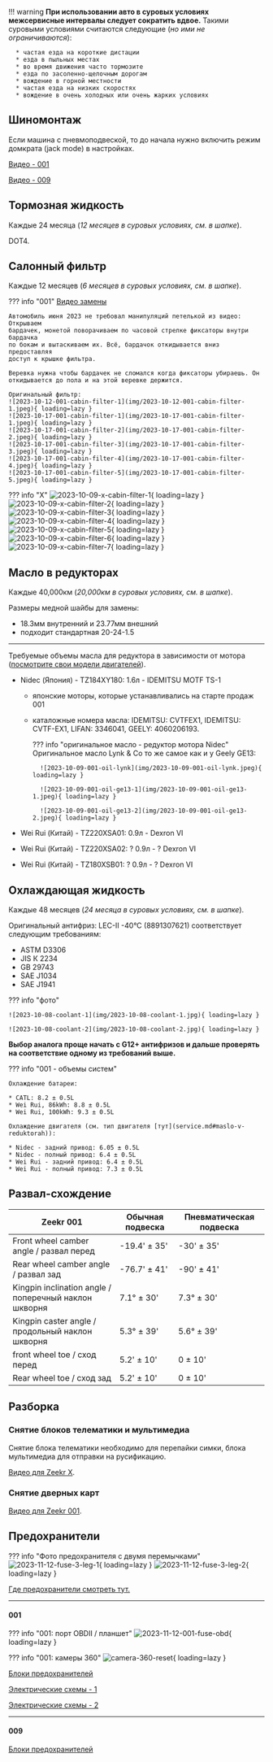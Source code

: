 
!!! warning
    **При использовании авто в суровых условиях межсервисные интервалы следует
    сократить вдвое.** Такими суровыми условиями считаются следующие (*но ими
    не ограничиваются*):

      * частая езда на короткие дистации
      * езда в пыльных местах
      * во время движения часто тормозите
      * езда по засоленно-щелочным дорогам
      * вождение в горной местности
      * частая езда на низких скоростях
      * вождение в очень холодных или очень жарких условиях

## Шиномонтаж

Если машина с пневмоподвеской, то до начала нужно включить режим домкрата (jack
mode) в настройках.

[Видео - 001](https://t.me/zeekrclub/129579/258183)

[Видео - 009](https://t.me/zeekrclub/158198/332844)

## Тормозная жидкость

Каждые 24 месяца (*12 месяцев в суровых условиях, см. в шапке*).

DOT4.


## Салонный фильтр

Каждые 12 месяцев (*6 месяцев в суровых условиях, см. в шапке*).

??? info "001"
    [Видео замены](https://t.me/zeekrclub/129579/181213)

    Автомобиль июня 2023 не требовал манипуляций петелькой из видео: Открываем
    бардачек, монетой поворачиваем по часовой стрелке фиксаторы внутри бардачка
    по бокам и вытаскиваем их. Всё, бардачок откидывается вниз предоставляя
    доступ к крышке фильтра.

    Веревка нужна чтобы бардачек не сломался когда фиксаторы убираешь. Он
    откидывается до пола и на этой веревке держится.

    Оригинальный фильтр:
    ![2023-10-12-001-cabin-filter-1](img/2023-10-12-001-cabin-filter-1.jpeg){ loading=lazy }
    ![2023-10-17-001-cabin-filter-1](img/2023-10-17-001-cabin-filter-1.jpeg){ loading=lazy }
    ![2023-10-17-001-cabin-filter-2](img/2023-10-17-001-cabin-filter-2.jpeg){ loading=lazy }
    ![2023-10-17-001-cabin-filter-3](img/2023-10-17-001-cabin-filter-3.jpeg){ loading=lazy }
    ![2023-10-17-001-cabin-filter-4](img/2023-10-17-001-cabin-filter-4.jpeg){ loading=lazy }
    ![2023-10-17-001-cabin-filter-5](img/2023-10-17-001-cabin-filter-5.jpeg){ loading=lazy }


??? info "X"
    ![2023-10-09-x-cabin-filter-1](img/2023-10-09-x-cabin-filter-1.jpeg){ loading=lazy }
    ![2023-10-09-x-cabin-filter-2](img/2023-10-09-x-cabin-filter-2.jpeg){ loading=lazy }
    ![2023-10-09-x-cabin-filter-3](img/2023-10-09-x-cabin-filter-3.jpeg){ loading=lazy }
    ![2023-10-09-x-cabin-filter-4](img/2023-10-09-x-cabin-filter-4.jpeg){ loading=lazy }
    ![2023-10-09-x-cabin-filter-5](img/2023-10-09-x-cabin-filter-5.jpeg){ loading=lazy }
    ![2023-10-09-x-cabin-filter-6](img/2023-10-09-x-cabin-filter-6.jpeg){ loading=lazy }
    ![2023-10-09-x-cabin-filter-7](img/2023-10-09-x-cabin-filter-7.jpeg){ loading=lazy }



## Масло в редукторах

Каждые 40,000км (*20,000км в суровых условиях, см. в шапке*).

Размеры медной шайбы для замены:

* 18.3мм внутренний и 23.77мм внешний
* подходит стандартная 20-24-1.5

---

Требуемые объемы масла для редуктора в зависимости от мотора ([посмотрите свои
модели двигателей](FAQ.md#gde-posmotret-nomera-modeli-dvigateley-)).

* Nidec (Япония) - TZ184XY180: 1.6л - IDEMITSU MOTF TS-1

    * японские моторы, которые устанавливались на старте продаж 001
    * каталожные номера масла: IDEMITSU: CVTFEX1, IDEMITSU: CVTF-EX1, LIFAN:
      3346041, GEELY: 4060206193.

        ??? info "оригинальное масло - редуктор мотора Nidec"
            Оригинальное масло Lynk & Co то же самое как и у Geely GE13:

            ![2023-10-09-001-oil-lynk](img/2023-10-09-001-oil-lynk.jpeg){ loading=lazy }

            ![2023-10-09-001-oil-ge13-1](img/2023-10-09-001-oil-ge13-1.jpeg){ loading=lazy }

            ![2023-10-09-001-oil-ge13-2](img/2023-10-09-001-oil-ge13-2.jpeg){ loading=lazy }

* Wei Rui (Китай) - TZ220XSA01: 0.9л - Dexron VI
* Wei Rui (Китай) - TZ220XSA02: ? 0.9л - ? Dexron VI
* Wei Rui (Китай) - TZ180XSB01: ? 0.9л - ? Dexron VI



## Охлаждающая жидкость

Каждые 48 месяцев (*24 месяца в суровых условиях, см. в шапке*).

Оригинальный антифриз: LEC-II -40°C (8891307621) соответствует следующим
требованиям:

* ASTM D3306
* JIS К 2234
* GB 29743
* SAE J1034
* SAE J1941


??? info "фото"

    ![2023-10-08-coolant-1](img/2023-10-08-coolant-1.jpg){ loading=lazy }

    ![2023-10-08-coolant-2](img/2023-10-08-coolant-2.jpg){ loading=lazy }

**Выбор аналога проще начать с G12+ антифризов и дальше проверять на соответствие
одному из требований выше.**

??? info "001 - объемы систем"

    Охлаждение батареи:

    * CATL: 8.2 ± 0.5L
    * Wei Rui, 86kWh: 8.8 ± 0.5L
    * Wei Rui, 100kWh: 9.3 ± 0.5L

    Охлаждение двигателя (см. тип двигателя [тут](service.md#maslo-v-reduktorah)):

    * Nidec - задний привод: 6.05 ± 0.5L
    * Nidec - полный привод: 6.4 ± 0.5L
    * Wei Rui - задний привод: 6.4 ± 0.5L
    * Wei Rui - полный привод: 7.3 ± 0.5L


## Развал-схождение

| Zeekr 001                                             | Обычная подвеска  | Пневматическая подвеска |
| ----------------------------------------------------- | ----------------- | ----------------------- |
| Front wheel camber angle / развал перед               | -19.4' ± 35'      | -30' ± 35'              |
| Rear wheel camber angle / развал зад                  | -76.7' ± 41'      | -90' ± 41'              |
| Kingpin inclination angle / поперечный наклон шкворня | 7.1° ± 30'        | 7.3° ± 30'              |
| Kingpin caster angle / продольный наклон шкворня      | 5.3° ± 39'        | 5.6° ± 39'              |
| front wheel toe / сход перед                          | 5.2' ± 10'        | 0 ± 10'                 |
| Rear wheel toe / сход зад                             | 5.2' ± 10'        | 0 ± 10'                 |


## Разборка

### Cнятие блоков телематики и мультимедиа

Снятие блока телематики необходимо для перепайки симки, блока мультимедиа для
отправки на русификацию.

[Видео для Zeekr X](https://youtu.be/NZMWxBsn06w?si=Q3AucKN25ORQFN1a).

### Снятие дверных карт

[Видео для Zeekr 001](https://youtu.be/Vq7qfQwOVvg?si=H77TDMJ8ndbtE6h3).


## Предохранители

??? info "Фото предохранителя с двумя перемычками"
    ![2023-11-12-fuse-3-leg-1](img/2023-11-12-fuse-3-leg-1.jpeg){ loading=lazy }
    ![2023-11-12-fuse-3-leg-2](img/2023-11-12-fuse-3-leg-2.jpeg){ loading=lazy }

[Где предохранители смотреть тут.](FAQ.md#gde-predohraniteli-)

----

#### 001

??? info "001: порт OBDII / планшет"
    ![2023-11-12-001-fuse-obd](img/2023-11-12-001-fuse-obd.jpeg){ loading=lazy }

??? info "001: камеры 360"
    ![camera-360-reset](img/2023-10-09-001-camera-360-reset.png){ loading=lazy }

[Блоки предохранителей](https://t.me/zeekrclub/158198/330350)

[Электрические схемы - 1](https://t.me/zeekrclub/158198/331944)

[Электрические схемы - 2](https://t.me/zeekrclub/158198/332108)

----

#### 009

[Блоки предохранителей](https://t.me/zeekrclub/158198/272399)
